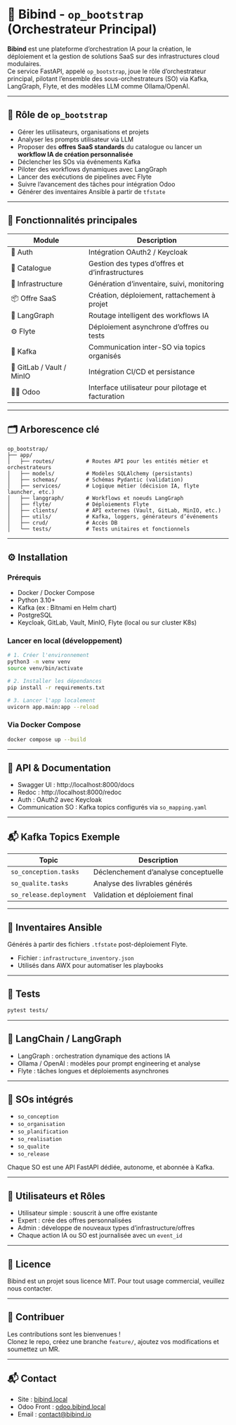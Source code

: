 # 📡 Bibind - `op_bootstrap` (Orchestrateur Principal)

**Bibind** est une plateforme d’orchestration IA pour la création, le déploiement et la gestion de solutions SaaS sur des infrastructures cloud modulaires.  
Ce service FastAPI, appelé `op_bootstrap`, joue le rôle d’orchestrateur principal, pilotant l’ensemble des sous-orchestrateurs (SO) via Kafka, LangGraph, Flyte, et des modèles LLM comme Ollama/OpenAI.

---

## 🧠 Rôle de `op_bootstrap`

- Gérer les utilisateurs, organisations et projets
- Analyser les prompts utilisateur via LLM
- Proposer des **offres SaaS standards** du catalogue ou lancer un **workflow IA de création personnalisée**
- Déclencher les SOs via événements Kafka
- Piloter des workflows dynamiques avec LangGraph
- Lancer des exécutions de pipelines avec Flyte
- Suivre l’avancement des tâches pour intégration Odoo
- Générer des inventaires Ansible à partir de `tfstate`

---

## 🚀 Fonctionnalités principales

| Module | Description |
|--------|-------------|
| 🔐 Auth | Intégration OAuth2 / Keycloak |
| 🧾 Catalogue | Gestion des types d’offres et d’infrastructures |
| 🧱 Infrastructure | Génération d’inventaire, suivi, monitoring |
| 📦 Offre SaaS | Création, déploiement, rattachement à projet |
| 🧩 LangGraph | Routage intelligent des workflows IA |
| ⚙️ Flyte | Déploiement asynchrone d’offres ou tests |
| 📣 Kafka | Communication inter-SO via topics organisés |
| 📁 GitLab / Vault / MinIO | Intégration CI/CD et persistance |
| 🧑‍💻 Odoo | Interface utilisateur pour pilotage et facturation |

---

## 🗂️ Arborescence clé

```
op_bootstrap/
├── app/
│   ├── routes/          # Routes API pour les entités métier et orchestrateurs
│   ├── models/          # Modèles SQLAlchemy (persistants)
│   ├── schemas/         # Schémas Pydantic (validation)
│   ├── services/        # Logique métier (décision IA, flyte launcher, etc.)
│   ├── langgraph/       # Workflows et noeuds LangGraph
│   ├── flyte/           # Déploiements Flyte
│   ├── clients/         # API externes (Vault, GitLab, MinIO, etc.)
│   ├── utils/           # Kafka, loggers, générateurs d’événements
│   ├── crud/            # Accès DB
│   └── tests/           # Tests unitaires et fonctionnels
```

---

## ⚙️ Installation

### Prérequis

- Docker / Docker Compose
- Python 3.10+
- Kafka (ex : Bitnami en Helm chart)
- PostgreSQL
- Keycloak, GitLab, Vault, MinIO, Flyte (local ou sur cluster K8s)

### Lancer en local (développement)

```bash
# 1. Créer l'environnement
python3 -m venv venv
source venv/bin/activate

# 2. Installer les dépendances
pip install -r requirements.txt

# 3. Lancer l'app localement
uvicorn app.main:app --reload
```

### Via Docker Compose

```bash
docker compose up --build
```

---

## 📡 API & Documentation

- Swagger UI : http://localhost:8000/docs
- Redoc : http://localhost:8000/redoc
- Auth : OAuth2 avec Keycloak
- Communication SO : Kafka topics configurés via `so_mapping.yaml`

---

## 📬 Kafka Topics Exemple

| Topic                    | Description                                 |
|--------------------------|---------------------------------------------|
| `so_conception.tasks`    | Déclenchement d’analyse conceptuelle        |
| `so_qualite.tasks`       | Analyse des livrables générés               |
| `so_release.deployment`  | Validation et déploiement final             |

---

## 📁 Inventaires Ansible

Générés à partir des fichiers `.tfstate` post-déploiement Flyte.

- Fichier : `infrastructure_inventory.json`
- Utilisés dans AWX pour automatiser les playbooks

---

## 🧪 Tests

```bash
pytest tests/
```

---

## 🧠 LangChain / LangGraph

- LangGraph : orchestration dynamique des actions IA
- Ollama / OpenAI : modèles pour prompt engineering et analyse
- Flyte : tâches longues et déploiements asynchrones

---

## 🧩 SOs intégrés

- `so_conception`
- `so_organisation`
- `so_planification`
- `so_realisation`
- `so_qualite`
- `so_release`

Chaque SO est une API FastAPI dédiée, autonome, et abonnée à Kafka.

---

## 👥 Utilisateurs et Rôles

- Utilisateur simple : souscrit à une offre existante
- Expert : crée des offres personnalisées
- Admin : développe de nouveaux types d’infrastructure/offres
- Chaque action IA ou SO est journalisée avec un `event_id`

---

## 🧾 Licence

Bibind est un projet sous licence MIT. Pour tout usage commercial, veuillez nous contacter.

---

## 🤝 Contribuer

Les contributions sont les bienvenues !  
Clonez le repo, créez une branche `feature/`, ajoutez vos modifications et soumettez un MR.

---

## 📬 Contact

- Site : [bibind.local](http://bibind.local)
- Odoo Front : [odoo.bibind.local](http://odoo.bibind.local)
- Email : contact@bibind.io